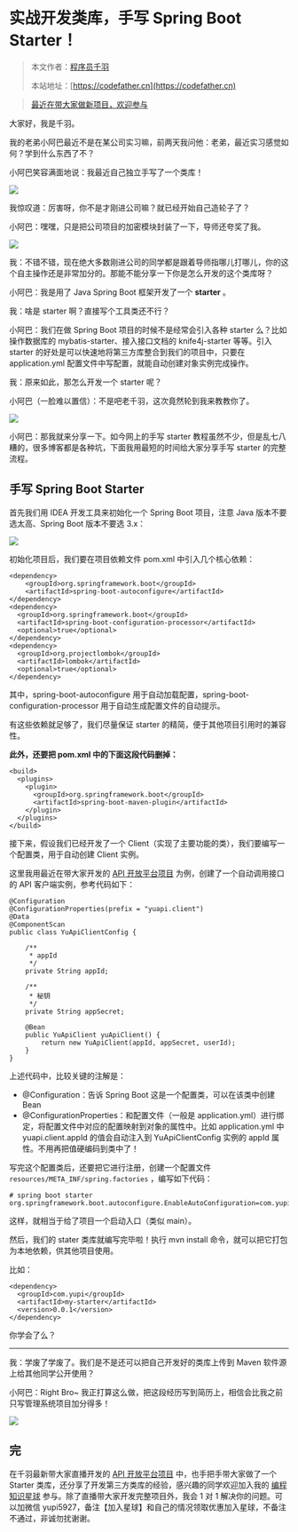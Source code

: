 # 实战开发类库，手写 Spring Boot Starter！

> 本文作者：[程序员千羽](https://yuyuanweb.feishu.cn/wiki/Abldw5WkjidySxkKxU2cQdAtnah)
>
> 本站地址：[https://codefather.cn](https://codefather.cn)

> [最近在带大家做新项目，欢迎参与](https://mp.weixin.qq.com/s?__biz=MzI1NDczNTAwMA==&mid=2247529515&idx=1&sn=eb5e2af507ce35e3c4159dad7e1424f1&chksm=e9c293dcdeb51acac148fd14c0677ab3c1076c47ab52a33ffe7d682a3e1d1d8f37c4d3c7d167&token=1411297570&lang=zh_CN&scene=21#wechat_redirect)

大家好，我是千羽。

我的老弟小阿巴最近不是在某公司实习嘛，前两天我问他：老弟，最近实习感觉如何？学到什么东西了不？

小阿巴笑容满面地说：我最近自己独立手写了一个类库！

![](https://pic.yupi.icu/5563/202311080940493.png)

我惊叹道：厉害呀，你不是才刚进公司嘛？就已经开始自己造轮子了？

小阿巴：嘿嘿，只是把公司项目的加密模块封装了一下，导师还夸奖了我。

![](https://pic.yupi.icu/5563/202311080940758.png)

我：不错不错，现在绝大多数刚进公司的同学都是跟着导师指哪儿打哪儿，你的这个自主操作还是非常加分的。那能不能分享一下你是怎么开发的这个类库呀？

小阿巴：我是用了 Java Spring Boot 框架开发了一个 **starter** 。

我：啥是 starter 啊？直接写个工具类还不行？

小阿巴：我们在做 Spring Boot 项目的时候不是经常会引入各种 starter 么？比如操作数据库的 mybatis-starter、接入接口文档的 knife4j-starter 等等。引入 starter 的好处是可以快速地将第三方库整合到我们的项目中，只要在 application.yml 配置文件中写配置，就能自动创建对象实例完成操作。

我：原来如此，那怎么开发一个 starter 呢？

小阿巴（一脸难以置信）：不是吧老千羽，这次竟然轮到我来教教你了。

![](https://pic.yupi.icu/5563/202311080940488.png)

小阿巴：那我就来分享一下。如今网上的手写 starter 教程虽然不少，但是乱七八糟的，很多博客都是各种坑，下面我用最短的时间给大家分享手写 starter 的完整流程。

## 手写 Spring Boot Starter

首先我们用 IDEA 开发工具来初始化一个 Spring Boot 项目，注意 Java 版本不要选太高、Spring Boot 版本不要选 3.x：

![](https://pic.yupi.icu/5563/202311080940647.png)

初始化项目后，我们要在项目依赖文件 pom.xml 中引入几个核心依赖：

```
<dependency>
    <groupId>org.springframework.boot</groupId>
    <artifactId>spring-boot-autoconfigure</artifactId>
</dependency>
<dependency>
  <groupId>org.springframework.boot</groupId>
  <artifactId>spring-boot-configuration-processor</artifactId>
  <optional>true</optional>
</dependency>
<dependency>
  <groupId>org.projectlombok</groupId>
  <artifactId>lombok</artifactId>
  <optional>true</optional>
</dependency>
```

其中，spring-boot-autoconfigure 用于自动加载配置，spring-boot-configuration-processor 用于自动生成配置文件的自动提示。

有这些依赖就足够了，我们尽量保证 starter 的精简，便于其他项目引用时的兼容性。

**此外，还要把 pom.xml 中的下面这段代码删掉：**

```
<build>
  <plugins>
    <plugin>
      <groupId>org.springframework.boot</groupId>
      <artifactId>spring-boot-maven-plugin</artifactId>
    </plugin>
  </plugins>
</build>
```

接下来，假设我们已经开发了一个 Client（实现了主要功能的类），我们要编写一个配置类，用于自动创建 Client 实例。

这里我用最近在带大家开发的 [API 开放平台项目](https://mp.weixin.qq.com/s?__biz=MzI1NDczNTAwMA==&mid=2247529515&idx=1&sn=eb5e2af507ce35e3c4159dad7e1424f1&chksm=e9c293dcdeb51acac148fd14c0677ab3c1076c47ab52a33ffe7d682a3e1d1d8f37c4d3c7d167&token=1411297570&lang=zh_CN&scene=21#wechat_redirect) 为例，创建了一个自动调用接口的 API 客户端实例，参考代码如下：

```
@Configuration
@ConfigurationProperties(prefix = "yuapi.client")
@Data
@ComponentScan
public class YuApiClientConfig {

    /**
     * appId
     */
    private String appId;

    /**
     * 秘钥
     */
    private String appSecret;

    @Bean
    public YuApiClient yuApiClient() {
        return new YuApiClient(appId, appSecret, userId);
    }
}
```

上述代码中，比较关键的注解是：

- @Configuration：告诉 Spring Boot 这是一个配置类，可以在该类中创建 Bean
- @ConfigurationProperties：和配置文件（一般是 application.yml）进行绑定，将配置文件中对应的配置映射到对象的属性中。比如 application.yml 中 yuapi.client.appId 的值会自动注入到 YuApiClientConfig 实例的 appId 属性。不用再把值硬编码到类中了！

写完这个配置类后，还要把它进行注册，创建一个配置文件 `resources/META_INF/spring.factories` ，编写如下代码：

```
# spring boot starter
org.springframework.boot.autoconfigure.EnableAutoConfiguration=com.yupi.mystarter.YuApiClientConfig
```

这样，就相当于给了项目一个启动入口（类似 main）。

然后，我们的 stater 类库就编写完毕啦！执行 mvn install 命令，就可以把它打包为本地依赖，供其他项目使用。

比如：

```
<dependency>
  <groupId>com.yupi</groupId>
  <artifactId>my-starter</artifactId>
  <version>0.0.1</version>
</dependency>
```

你学会了么？



------


我：学废了学废了。我们是不是还可以把自己开发好的类库上传到 Maven 软件源上给其他同学公开使用？

小阿巴：Right Bro~ 我正打算这么做，把这段经历写到简历上，相信会比我之前只写管理系统项目加分得多！

![](https://pic.yupi.icu/5563/202311080940496.png)

## 完

在千羽最新带大家直播开发的 [API 开放平台项目](https://mp.weixin.qq.com/s?__biz=MzI1NDczNTAwMA==&mid=2247529515&idx=1&sn=eb5e2af507ce35e3c4159dad7e1424f1&chksm=e9c293dcdeb51acac148fd14c0677ab3c1076c47ab52a33ffe7d682a3e1d1d8f37c4d3c7d167&token=1411297570&lang=zh_CN&scene=21#wechat_redirect) 中，也手把手带大家做了一个 Starter 类库，还分享了开发第三方类库的经验，感兴趣的同学欢迎加入我的 [编程知识星球](https://mp.weixin.qq.com/s?__biz=MzI1NDczNTAwMA==&mid=2247524980&idx=2&sn=9ddcdb6c52aa096ed4c5ad0ced946a7d&chksm=e9c28583deb50c95f3c2665713a8bbc372c68332b3bfb846cf4b23af3f1cc07164832a291335&token=689599617&lang=zh_CN&scene=21#wechat_redirect) 参与。除了直播带大家开发完整项目外，我会 1 对 1 解决你的问题。可以加微信 yupi5927，备注【加入星球】和自己的情况领取优惠加入星球，不备注不通过，非诚勿扰谢谢。